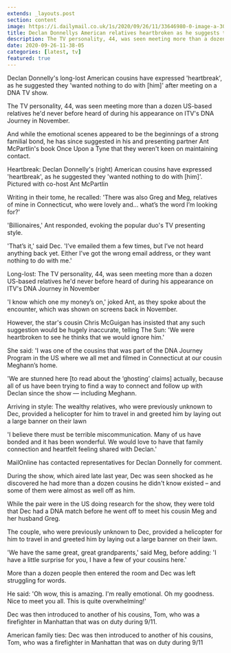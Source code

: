 ```yaml
---
extends: _layouts.post
section: content
image: https://i.dailymail.co.uk/1s/2020/09/26/11/33646980-0-image-a-30_1601116372099.jpg 
title: Declan Donnellys American relatives heartbroken as he suggests they want nothing to do with him 
description: The TV personality, 44, was seen meeting more than a dozen US-based relatives hed never before heard of during his appearance on ITVs DNA Journey in November. 
date: 2020-09-26-11-38-05 
categories: [latest, tv] 
featured: true 
--- 
```

Declan Donnelly's long-lost American cousins have expressed 'heartbreak', as he suggested they 'wanted nothing to do with [him]' after meeting on a DNA TV show.

The TV personality, 44, was seen meeting more than a dozen US-based relatives he'd never before heard of during his appearance on ITV's DNA Journey in November.

And while the emotional scenes appeared to be the beginnings of a strong familial bond, he has since suggested in his and presenting partner Ant McPartlin's book Once Upon a Tyne that they weren't keen on maintaining contact.

Heartbreak: Declan Donnelly's (right) American cousins have expressed 'heartbreak', as he suggested they 'wanted nothing to do with [him]'. Pictured with co-host Ant McPartlin

Writing in their tome, he recalled: 'There was also Greg and Meg, relatives of mine in Connecticut, who were lovely and... what’s the word I’m looking for?'

'Billionaires,' Ant responded, evoking the popular duo's TV presenting style. 

'That’s it,' said Dec. 'I’ve emailed them a few times, but I’ve not heard anything back yet. Either I’ve got the wrong email address, or they want nothing to do with me.'

Long-lost: The TV personality, 44, was seen meeting more than a dozen US-based relatives he'd never before heard of during his appearance on ITV's DNA Journey in November 

'I know which one my money’s on,' joked Ant, as they spoke about the encounter, which was shown on screens back in November.

However, the star's cousin Chris McGuigan has insisted that any such suggestion would be hugely inaccurate, telling The Sun: 'We were heartbroken to see he thinks that we would ignore him.'

She said: 'I was one of the cousins that was part of the DNA Journey Program in the US where we all met and filmed in Connecticut at our cousin Meghann’s home.

'We are stunned here [to read about the ‘ghosting’ claims] actually, because all of us have been trying to find a way to connect and follow up with Declan since the show — including Meghann.

Arriving in style: The wealthy relatives, who were previously unknown to Dec, provided a helicopter for him to travel in and greeted him by laying out a large banner on their lawn

'I believe there must be terrible miscommunication. Many of us have bonded and it has been wonderful. We would love to have that family connection and heartfelt feeling shared with Declan.'

MailOnline has contacted representatives for Declan Donnelly for comment. 

During the show, which aired late last year, Dec was seen shocked as he discovered he had more than a dozen cousins he didn't know existed – and some of them were almost as well off as him. 

While the pair were in the US doing research for the show, they were told that Dec had a DNA match before he went off to meet his cousin Meg and her husband Greg.

The couple, who were previously unknown to Dec, provided a helicopter for him to travel in and greeted him by laying out a large banner on their lawn. 

'We have the same great, great grandparents,' said Meg, before adding: 'I have a little surprise for you, I have a few of your cousins here.'

More than a dozen people then entered the room and Dec was left struggling for words. 

He said: 'Oh wow, this is amazing. I'm really emotional. Oh my goodness. Nice to meet you all. This is quite overwhelming!'

Dec was then introduced to another of his cousins, Tom, who was a firefighter in Manhattan that was on duty during 9/11.  

American family ties: Dec was then introduced to another of his cousins, Tom, who was a firefighter in Manhattan that was on duty during 9/11

